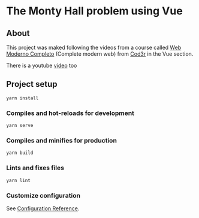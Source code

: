 # The Monty Hall problem using Vue

## About

This project was maked following the videos from a course called [Web Moderno Completo](https://www.cod3r.com.br/courses/web-moderno) (Complete modern web) from [Cod3r](https://www.cod3r.com.br/) in the Vue section.

There is a youtube [video](https://youtu.be/1_6nxOQrtI8) too

## Project setup

```
yarn install
```

### Compiles and hot-reloads for development

```
yarn serve
```

### Compiles and minifies for production

```
yarn build
```

### Lints and fixes files

```
yarn lint
```

### Customize configuration

See [Configuration Reference](https://cli.vuejs.org/config/).
